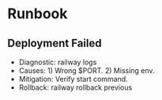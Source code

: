 # Runbook
## Deployment Failed
- Diagnostic: railway logs
- Causes: 1) Wrong $PORT. 2) Missing env.
- Mitigation: Verify start command.
- Rollback: railway rollback previous
